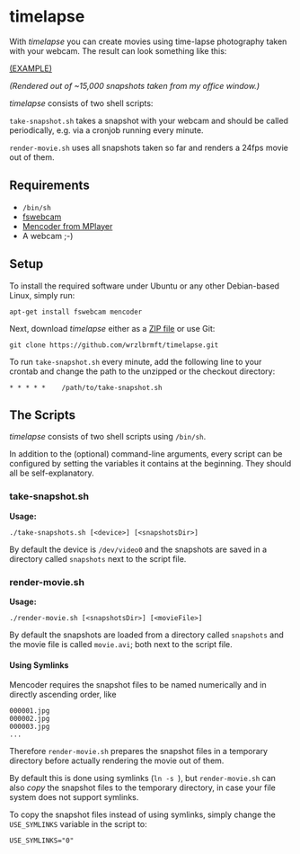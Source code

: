 # timelapse

With *timelapse* you can create movies using time-lapse photography taken with
your webcam. The result can look something like this:

[(EXAMPLE)](https://www.youtube.com/watch?v=NIG4t16QVZU)

*(Rendered out of ~15,000 snapshots taken from my office window.)*

*timelapse* consists of two shell scripts:

`take-snapshot.sh` takes a snapshot with your webcam and should be called
periodically, e.g. via a cronjob running every minute.

`render-movie.sh` uses all snapshots taken so far and renders a 24fps movie out
of them.

## Requirements

* `/bin/sh`
* [fswebcam](https://github.com/fsphil/fswebcam)
* [Mencoder from MPlayer](http://www.mplayerhq.hu/)
* A webcam ;-)

## Setup

To install the required software under Ubuntu or any other Debian-based Linux,
simply run:

```
apt-get install fswebcam mencoder
```

Next, download *timelapse* either as a
[ZIP file](https://github.com/wrzlbrmft/timelapse/archive/master.zip) or use
Git:

```
git clone https://github.com/wrzlbrmft/timelapse.git
```

To run `take-snapshot.sh` every minute, add the following line to your crontab
and change the path to the unzipped or the checkout directory:

```
* * * * *    /path/to/take-snapshot.sh
```

## The Scripts

*timelapse* consists of two shell scripts using `/bin/sh`.

In addition to the (optional) command-line arguments, every script can be
configured by setting the variables it contains at the beginning. They should
all be self-explanatory.

### take-snapshot.sh

**Usage:**

```
./take-snapshots.sh [<device>] [<snapshotsDir>]
```

By default the device is `/dev/video0` and the snapshots are saved in a
directory called `snapshots` next to the script file.

### render-movie.sh

**Usage:**

```
./render-movie.sh [<snapshotsDir>] [<movieFile>]
```

By default the snapshots are loaded from a directory called `snapshots` and the
movie file is called `movie.avi`; both next to the script file.

#### Using Symlinks

Mencoder requires the snapshot files to be named numerically and in directly
ascending order, like

```
000001.jpg
000002.jpg
000003.jpg
...
```

Therefore `render-movie.sh` prepares the snapshot files in a temporary directory
before actually rendering the movie out of them.

By default this is done using symlinks (`ln -s `), but `render-movie.sh` can
also *copy* the snapshot files to the temporary directory, in case your file
system does not support symlinks.

To copy the snapshot files instead of using symlinks, simply change the
`USE_SYMLINKS` variable in the script to:

```
USE_SYMLINKS="0"
```

